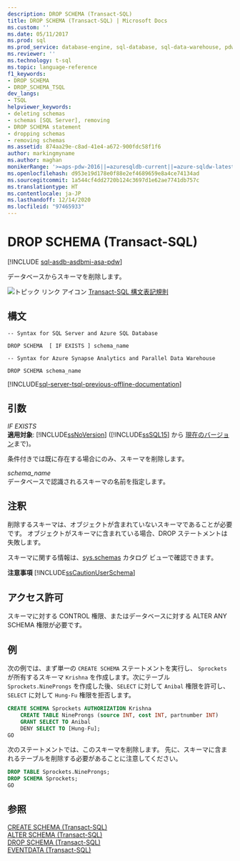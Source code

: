```yaml
---
description: DROP SCHEMA (Transact-SQL)
title: DROP SCHEMA (Transact-SQL) | Microsoft Docs
ms.custom: ''
ms.date: 05/11/2017
ms.prod: sql
ms.prod_service: database-engine, sql-database, sql-data-warehouse, pdw
ms.reviewer: ''
ms.technology: t-sql
ms.topic: language-reference
f1_keywords:
- DROP SCHEMA
- DROP_SCHEMA_TSQL
dev_langs:
- TSQL
helpviewer_keywords:
- deleting schemas
- schemas [SQL Server], removing
- DROP SCHEMA statement
- dropping schemas
- removing schemas
ms.assetid: 874aa29e-c8ad-41e4-a672-900fdc58f1f6
author: markingmyname
ms.author: maghan
monikerRange: '>=aps-pdw-2016||=azuresqldb-current||=azure-sqldw-latest||>=sql-server-2016||>=sql-server-linux-2017||=azuresqldb-mi-current'
ms.openlocfilehash: d953e19d178e0f88e2ef4689659e8a4ce74134ad
ms.sourcegitcommit: 1a544cf4dd2720b124c3697d1e62ae7741db757c
ms.translationtype: HT
ms.contentlocale: ja-JP
ms.lasthandoff: 12/14/2020
ms.locfileid: "97465933"
---
```

# <a name="drop-schema-transact-sql"></a>DROP SCHEMA (Transact-SQL)
[!INCLUDE [sql-asdb-asdbmi-asa-pdw](../../includes/applies-to-version/sql-asdb-asdbmi-asa-pdw.md)]

  データベースからスキーマを削除します。  
  
 ![トピック リンク アイコン](../../database-engine/configure-windows/media/topic-link.gif "トピック リンク アイコン") [Transact-SQL 構文表記規則](../../t-sql/language-elements/transact-sql-syntax-conventions-transact-sql.md)  
  
## <a name="syntax"></a>構文  
  
```syntaxsql  
-- Syntax for SQL Server and Azure SQL Database  
  
DROP SCHEMA  [ IF EXISTS ] schema_name  
```  
  

```syntaxsql  
-- Syntax for Azure Synapse Analytics and Parallel Data Warehouse  
  
DROP SCHEMA schema_name  
```  
  
[!INCLUDE[sql-server-tsql-previous-offline-documentation](../../includes/sql-server-tsql-previous-offline-documentation.md)]

## <a name="arguments"></a>引数
 *IF EXISTS*  
 **適用対象**: [!INCLUDE[ssNoVersion](../../includes/ssnoversion-md.md)] ([!INCLUDE[ssSQL15](../../includes/sssql15-md.md)] から [現在のバージョン](https://go.microsoft.com/fwlink/p/?LinkId=299658)まで)。  
  
 条件付きでは既に存在する場合にのみ、スキーマを削除します。  
  
 *schema_name*  
 データベースで認識されるスキーマの名前を指定します。  
  
## <a name="remarks"></a>注釈  
 削除するスキーマは、オブジェクトが含まれていないスキーマであることが必要です。 オブジェクトがスキーマに含まれている場合、DROP ステートメントは失敗します。  
  
 スキーマに関する情報は、[sys.schemas](../../relational-databases/system-catalog-views/schemas-catalog-views-sys-schemas.md) カタログ ビューで確認できます。  
  
 **注意事項** [!INCLUDE[ssCautionUserSchema](../../includes/sscautionuserschema-md.md)]  
  
## <a name="permissions"></a>アクセス許可  
 スキーマに対する CONTROL 権限、またはデータベースに対する ALTER ANY SCHEMA 権限が必要です。  
  
## <a name="examples"></a>例  
 次の例では、まず単一の `CREATE SCHEMA` ステートメントを実行し、 `Sprockets` が所有するスキーマ `Krishna` を作成します。次にテーブル `Sprockets.NineProngs` を作成した後、`SELECT` に対して `Anibal` 権限を許可し、`SELECT` に対して `Hung-Fu` 権限を拒否します。  
  
```sql  
CREATE SCHEMA Sprockets AUTHORIZATION Krishna   
    CREATE TABLE NineProngs (source INT, cost INT, partnumber INT)  
    GRANT SELECT TO Anibal   
    DENY SELECT TO [Hung-Fu];  
GO  
```  
  
 次のステートメントでは、このスキーマを削除します。 先に、スキーマに含まれるテーブルを削除する必要があることに注意してください。  
  
```sql  
DROP TABLE Sprockets.NineProngs;  
DROP SCHEMA Sprockets;  
GO  
```  
  
  
## <a name="see-also"></a>参照  
 [CREATE SCHEMA &#40;Transact-SQL&#41;](../../t-sql/statements/create-schema-transact-sql.md)   
 [ALTER SCHEMA &#40;Transact-SQL&#41;](../../t-sql/statements/alter-schema-transact-sql.md)   
 [DROP SCHEMA (Transact-SQL)](../../t-sql/statements/drop-schema-transact-sql.md)   
 [EVENTDATA &#40;Transact-SQL&#41;](../../t-sql/functions/eventdata-transact-sql.md)  
